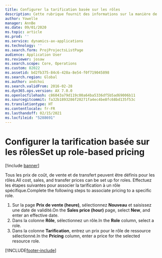 ```yaml
---
title: Configurer la tarification basée sur les rôles
description: Cette rubrique fournit des informations sur la manière de configurer la tarification de rôles spécifiques.
author: Yowelle
manager: AnnBe
ms.date: 09/01/2020
ms.topic: article
ms.prod: ''
ms.service: dynamics-ax-applications
ms.technology: ''
ms.search.form: ProjProjectsListPage
audience: Application User
ms.reviewer: josaw
ms.search.scope: Core, Operations
ms.custom: 82022
ms.assetid: bd2fb375-84c6-428a-8e54-f0f719045898
ms.search.region: Global
ms.author: andchoi
ms.search.validFrom: 2016-02-28
ms.dyn365.ops.version: AX 7.0.0
ms.openlocfilehash: c86043a79d119c00a64ba5336df5b5ad69006b11
ms.sourcegitcommit: fa32b1893286f20271fa4ec4be8fc68bd135f53c
ms.translationtype: HT
ms.contentlocale: fr-FR
ms.lasthandoff: 02/15/2021
ms.locfileid: "5288691"
---
```

# <a name="set-up-role-based-pricing"></a><span data-ttu-id="6fa48-103">Configurer la tarification basée sur les rôles</span><span class="sxs-lookup"><span data-stu-id="6fa48-103">Set up role-based pricing</span></span>

[!include [banner](../includes/banner.md)]

<span data-ttu-id="6fa48-104">Tous les prix de coût, de vente et de transfert peuvent être définis pour les rôles.</span><span class="sxs-lookup"><span data-stu-id="6fa48-104">All cost, sales, and transfer prices can be set up for roles.</span></span> <span data-ttu-id="6fa48-105">Effectuez les étapes suivantes pour associer la tarification à un rôle spécifique.</span><span class="sxs-lookup"><span data-stu-id="6fa48-105">Complete the following steps to associate pricing to a specific role.</span></span>

1. <span data-ttu-id="6fa48-106">Sur la page **Prix de vente (heure)**, sélectionnez **Nouveau** et saisissez une date de validité.</span><span class="sxs-lookup"><span data-stu-id="6fa48-106">On the **Sales price (hour)** page, select **New**, and enter an effective date.</span></span>
2. <span data-ttu-id="6fa48-107">Dans la colonne **Rôle**, sélectionnez un rôle.</span><span class="sxs-lookup"><span data-stu-id="6fa48-107">In the **Role** column, select a role.</span></span>
3. <span data-ttu-id="6fa48-108">Dans la colonne **Tarification**, entrez un prix pour le rôle de ressource sélectionné.</span><span class="sxs-lookup"><span data-stu-id="6fa48-108">In the **Pricing** column, enter a price for the selected resource role.</span></span>


[!INCLUDE[footer-include](../includes/footer-banner.md)]